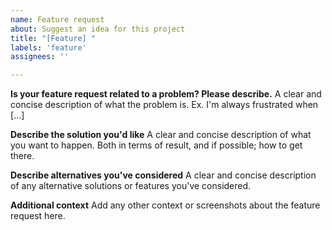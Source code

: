 ```yaml
---
name: Feature request
about: Suggest an idea for this project
title: "[Feature] "
labels: 'feature'
assignees: ''

---
```


**Is your feature request related to a problem? Please describe.**
A clear and concise description of what the problem is. Ex. I'm always frustrated when [...]

**Describe the solution you'd like**
A clear and concise description of what you want to happen. Both in terms of result, and if possible; how to get there.

**Describe alternatives you've considered**
A clear and concise description of any alternative solutions or features you've considered.

**Additional context**
Add any other context or screenshots about the feature request here.
